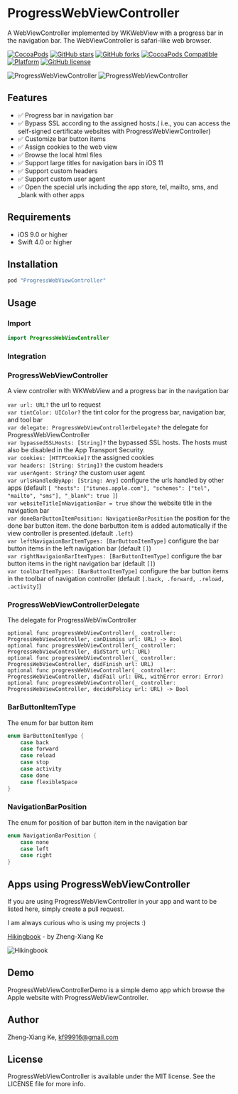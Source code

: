 # ProgressWebViewController

A WebViewController implemented by WKWebView with a progress bar in the navigation bar. The WebViewController is safari-like web browser.

[![CocoaPods](https://img.shields.io/cocoapods/dt/ProgressWebViewController.svg)](https://cocoapods.org/pods/ProgressWebViewController)
[![GitHub stars](https://img.shields.io/github/stars/kf99916/ProgressWebViewController.svg)](https://github.com/kf99916/ProgressWebViewController/stargazers)
[![GitHub forks](https://img.shields.io/github/forks/kf99916/ProgressWebViewController.svg)](https://github.com/kf99916/ProgressWebViewController/network)
[![CocoaPods Compatible](https://img.shields.io/cocoapods/v/ProgressWebViewController.svg)](https://cocoapods.org/pods/ProgressWebViewController)
[![Platform](https://img.shields.io/cocoapods/p/ProgressWebViewController.svg)](https://github.com/kf99916/ProgressWebViewController)
[![GitHub license](https://img.shields.io/github/license/kf99916/ProgressWebViewController.svg)](https://github.com/kf99916/ProgressWebViewController/blob/master/LICENSE)

![ProgressWebViewController](/screenshots/progressWebViewController.png "ProgressWebViewController") ![ProgressWebViewController](/screenshots/progressWebViewController2.png "ProgressWebViewController")

## Features

* :white_check_mark: Progress bar in navigation bar
* :white_check_mark: Bypass SSL according to the assigned hosts.( i.e., you can access the self-signed certificate websites with ProgressWebViewController)
* :white_check_mark: Customize bar button items
* :white_check_mark: Assign cookies to the web view
* :white_check_mark: Browse the local html files
* :white_check_mark: Support large titles for navigation bars in iOS 11
* :white_check_mark: Support custom headers
* :white_check_mark: Support custom user agent
* :white_check_mark: Open the special urls including the app store, tel, mailto, sms, and _blank with other apps

## Requirements

* iOS 9.0 or higher
* Swift 4.0 or higher

## Installation

```ruby
pod "ProgressWebViewController"
```

## Usage

### Import

```swift
import ProgressWebViewController
```

### Integration

### ProgressWebViewController

A view controller with WKWebView and a progress bar in the navigation bar

`var url: URL?` the url to request  
`var tintColor: UIColor?` the tint color for the progress bar, navigation bar, and tool bar  
`var delegate: ProgressWebViewControllerDelegate?` the delegate for ProgressWebViewController  
`var bypassedSSLHosts: [String]?` the bypassed SSL hosts. The hosts must also be disabled in the App Transport Security.  
`var cookies: [HTTPCookie]?` the assigned cookies   
`var headers: [String: String]?` the custom headers   
`var userAgent: String?` the custom user agent    
`var urlsHandledByApp: [String: Any]` configure the urls handled by other apps (default `[
        "hosts": ["itunes.apple.com"],
        "schemes": ["tel", "mailto", "sms"],
        "_blank": true
        ]`)   
`var websiteTitleInNavigationBar = true` show the website title in the navigation bar  
`var doneBarButtonItemPosition: NavigationBarPosition` the position for the done bar button item. the done barbutton item is added automatically if the view controller is presented.(default `.left`)  
`var leftNavigaionBarItemTypes: [BarButtonItemType]` configure the bar button items in the left navigation bar (default `[]`)  
`var rightNavigaionBarItemTypes: [BarButtonItemType]` configure the bar button items in the right navigation bar (default `[]`)  
`var toolbarItemTypes: [BarButtonItemType]` configure the bar button items in the toolbar of navigation controller (default `[.back, .forward, .reload, .activity]`)

### ProgressWebViewControllerDelegate

The delegate for ProgressWebViwController

`optional func progressWebViewController(_ controller: ProgressWebViewController, canDismiss url: URL) -> Bool`  
`optional func progressWebViewController(_ controller: ProgressWebViewController, didStart url: URL)`  
`optional func progressWebViewController(_ controller: ProgressWebViewController, didFinish url: URL)`  
`optional func progressWebViewController(_ controller: ProgressWebViewController, didFail url: URL, withError error: Error)`  
`optional func progressWebViewController(_ controller: ProgressWebViewController, decidePolicy url: URL) -> Bool`

### BarButtonItemType

The enum for bar button item

```swift
enum BarButtonItemType {
    case back
    case forward
    case reload
    case stop
    case activity
    case done
    case flexibleSpace
}
```

### NavigationBarPosition

The enum for position of bar button item in the navigation bar

```swift
enum NavigationBarPosition {
    case none
    case left
    case right
}
```

## Apps using ProgressWebViewController

If you are using ProgressWebViewController in your app and want to be listed here, simply create a pull request.

I am always curious who is using my projects :)

[Hikingbook](https://itunes.apple.com/app/id1067838748) - by Zheng-Xiang Ke

![Hikingbook](apps/Hikingbook.png)

## Demo

ProgressWebViewControllerDemo is a simple demo app which browse the Apple website with ProgressWebViewController.

## Author

Zheng-Xiang Ke, kf99916@gmail.com

## License

ProgressWebViewController is available under the MIT license. See the LICENSE file for more info.
